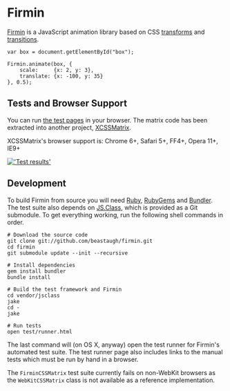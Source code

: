 Firmin
======

[Firmin] is a JavaScript animation library based on CSS [transforms] and
[transitions].

    var box = document.getElementById("box");
    
    Firmin.animate(box, {
        scale:     {x: 2, y: 3},
        translate: {x: -100, y: 35}
    }, 0.5);

[Firmin]:      http://extralogical.net/projects/firmin
[transforms]:  http://www.w3.org/TR/css3-2d-transforms/
[transitions]: http://www.w3.org/TR/css3-transitions/

Tests and Browser Support
-------------------------

You can run [the test pages](http://jfsiii.github.io/firmin/test/) in your browser. The matrix code has been extracted into another project, [XCSSMatrix](http://github.com/jfsiii/XCSSMatrix). 

XCSSMatrix's browser support is: 
Chrome 6+, Safari 5+, FF4+, Opera 11+, IE9+

[!['Test results'](https://ci.testling.com/jfsiii/XCSSMatrix.png "Test results")](https://ci.testling.com/jfsiii/XCSSMatrix)

Development
-----------

To build Firmin from source you will need [Ruby], [RubyGems] and [Bundler]. The
test suite also depends on [JS.Class], which is provided as a Git submodule. To
get everything working, run the following shell commands in order.

    # Download the source code
    git clone git://github.com/beastaugh/firmin.git
    cd firmin
    git submodule update --init --recursive
    
    # Install dependencies
    gem install bundler
    bundle install
    
    # Build the test framework and Firmin
    cd vendor/jsclass
    jake
    cd -
    jake
    
    # Run tests
    open test/runner.html

The last command will (on OS X, anyway) open the test runner for Firmin's
automated test suite. The test runner page also includes links to the manual
tests which must be run by hand in a browser.

The `FirminCSSMatrix` test suite currently fails on non-WebKit browsers as the
`WebKitCSSMatrix` class is not available as a reference implementation.

[Ruby]:     http://www.ruby-lang.org/
[RubyGems]: http://rubygems.org/
[Bundler]:  http://gembundler.com/
[JS.Class]: http://jsclass.jcoglan.com/
